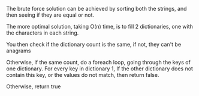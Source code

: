The brute force solution can be achieved by sorting both the strings, and then seeing if they are equal or not.

The more optimal solution, taking O(n) time, is to fill 2 dictionaries, one with the characters in each string. 

You then check if the dictionary count is the same, if not, they can't be anagrams

Otherwise, if the same count, do a foreach loop, going through the keys of one dictionary. For every key in dictionary 1, If the other dictionary does not contain this key, or the values do not match, then return false.

Otherwise, return true